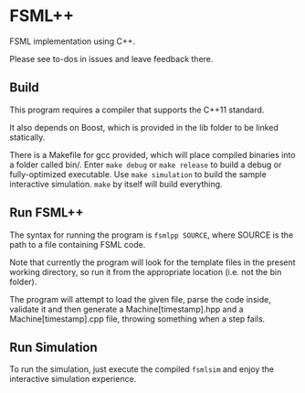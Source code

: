 FSML++
======
FSML implementation using C++.

Please see to-dos in issues and leave feedback there.

Build
-----
This program requires a compiler that supports the C++11 standard.

It also depends on Boost, which is provided in the lib folder to be linked statically.

There is a Makefile for gcc provided, which will place compiled binaries into a folder called bin/. Enter ``make debug`` or ``make release`` to build a debug or fully-optimized executable. Use ``make simulation`` to build the sample interactive simulation. ``make`` by itself will build everything.

Run FSML++
----------
The syntax for running the program is ``fsmlpp SOURCE``, where SOURCE is the path to a file containing FSML code.

Note that currently the program will look for the template files in the present working directory, so run it from the appropriate location (i.e. not the bin folder).

The program will attempt to load the given file, parse the code inside, validate it and then generate a Machine[timestamp].hpp and a Machine[timestamp].cpp file, throwing something when a step fails.

Run Simulation
--------------
To run the simulation, just execute the compiled ``fsmlsim`` and enjoy the interactive simulation experience.
